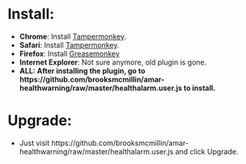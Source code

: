 <h1>Install:</h1>
<ul>
<li><b>Chrome</b>: Install <a href="https://chrome.google.com/webstore/detail/dhdgffkkebhmkfjojejmpbldmpobfkfo">Tampermonkey</a>.</li>
<li><b>Safari</b>: Install <a href="https://tampermonkey.net/?ext=dhdg&browser=safari">Tampermonkey</a>.</li>
<li><b>Firefox</b>: Install <a href="https://addons.mozilla.org/en-US/firefox/addon/greasemonkey/">Greasemonkey</a></li>
<li><b>Internet Explorer</b>: Not sure anymore, old plugin is gone.</li>
<li><b>ALL: After installing the plugin, go to https://github.com/brooksmcmillin/amar-healthwarning/raw/master/healthalarm.user.js to install.</b>
</ul>

<h1>Upgrade:</h1>
<ul>
<li>Just visit https://github.com/brooksmcmillin/amar-healthwarning/raw/master/healthalarm.user.js and click Upgrade.</li>
</ul>
